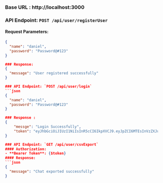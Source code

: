 ### Base URL : http://localhost:3000

### API Endpoint: `POST /api/user/registerUser`

#### Request Parameters:
```json
{
  "name": "daniel",
  "password": "Password@#123"
}

### Response:
{
  "message": "User registered successfully"
}

### API Endpoint: `POST /api/user/login`
```json
{
  "name": "daniel",
  "password": "Password@#123"
}

### Response : 
{
    "messge": "Login Successfully",
    "token": "eyJhbGciOiJIUzI1NiIsInR5cCI6IkpXVCJ9.eyJpZCI6MTEsInVzZXJuYW1lIjoiZGFuaWVsIiwiaWF0IjoxNzMzOTIyMTYwLCJleHAiOjE3MzM5MjU3NjB9.4cyv7Omr-TjXped831YY71lvDBnx357qmhXU5fuSgac"
}

### API Endpoint: `GET /api/user/csvExport`
#### Authorization:
- **Bearer Token**: {$token}
#### Response:
```json
{
  "message": "Chat exported successfully"
}


